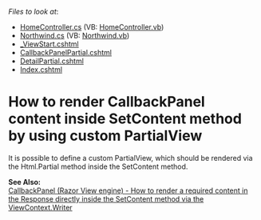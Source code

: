 <!-- default file list -->
*Files to look at*:

* [HomeController.cs](./CS/DXCallbackPanel/Controllers/HomeController.cs) (VB: [HomeController.vb](./VB/DXCallbackPanel/Controllers/HomeController.vb))
* [Northwind.cs](./CS/DXCallbackPanel/Models/Northwind.cs) (VB: [Northwind.vb](./VB/DXCallbackPanel/Models/Northwind.vb))
* [_ViewStart.cshtml](./CS/DXCallbackPanel/Views/_ViewStart.cshtml)
* [CallbackPanelPartial.cshtml](./CS/DXCallbackPanel/Views/Home/CallbackPanelPartial.cshtml)
* [DetailPartial.cshtml](./CS/DXCallbackPanel/Views/Home/DetailPartial.cshtml)
* [Index.cshtml](./CS/DXCallbackPanel/Views/Home/Index.cshtml)
<!-- default file list end -->
# How to render CallbackPanel content inside SetContent method by using custom PartialView


<p>It is possible to define a custom PartialView, which should be rendered via the Html.Partial method inside the SetContent method.</p><p><strong>See Also:<br />
</strong><a href="https://www.devexpress.com/Support/Center/p/E2994">CallbackPanel (Razor View engine) - How to render a required content in the Response directly inside the SetContent method via the ViewContext.Writer</a></p>

<br/>


